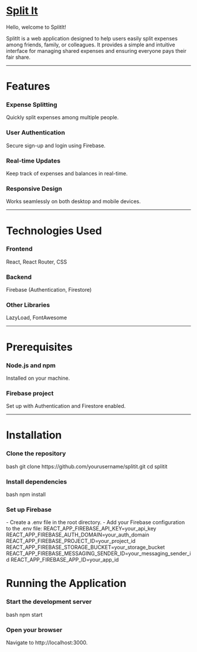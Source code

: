 <h1><a href="https://split-it-3.vercel.app/">Split It</a></h1> <p>Hello, welcome to SplitIt!</p>

SplitIt is a web application designed to help users easily split expenses among friends, family, or colleagues. It provides a simple and intuitive interface for managing shared expenses and ensuring everyone pays their fair share.
<hr>
<h1>Features</h1>
<h3>Expense Splitting</h3> <p>Quickly split expenses among multiple people.</p>

<h3>User Authentication</h3> <p>Secure sign-up and login using Firebase.</p>

<h3>Real-time Updates</h3> <p>Keep track of expenses and balances in real-time.</p>

<h3>Responsive Design</h3> <p>Works seamlessly on both desktop and mobile devices.</p>
<hr>
<h1>Technologies Used</h1>
<h3>Frontend</h3> <p>React, React Router, CSS</p>

<h3>Backend</h3> <p>Firebase (Authentication, Firestore)</p>

<h3>Other Libraries</h3> <p>LazyLoad, FontAwesome</p>
<hr>
<h1>Prerequisites</h1>
<h3>Node.js and npm</h3> <p>Installed on your machine.</p>

<h3>Firebase project</h3> <p>Set up with Authentication and Firestore enabled.</p>
<hr>
<h1>Installation</h1>
<h3>Clone the repository</h3> <p>bash git clone https://github.com/yourusername/splitit.git cd splitit </p>

<h3>Install dependencies</h3> <p>bash npm install </p>

<h3>Set up Firebase</h3> <p>- Create a .env file in the root directory. - Add your Firebase configuration to the .env file: REACT_APP_FIREBASE_API_KEY=your_api_key REACT_APP_FIREBASE_AUTH_DOMAIN=your_auth_domain REACT_APP_FIREBASE_PROJECT_ID=your_project_id REACT_APP_FIREBASE_STORAGE_BUCKET=your_storage_bucket REACT_APP_FIREBASE_MESSAGING_SENDER_ID=your_messaging_sender_id REACT_APP_FIREBASE_APP_ID=your_app_id </p>

<h1>Running the Application</h1>
<h3>Start the development server</h3> <p>bash npm start </p>

<h3>Open your browser</h3> <p>Navigate to http://localhost:3000.</p>
